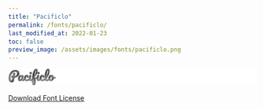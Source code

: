 ```yaml
---
title: "Pacificlo"
permalink: /fonts/pacificlo/
last_modified_at: 2022-01-23
toc: false
preview_image: /assets/images/fonts/pacificlo.png
---
```

![Pacificlo](/assets/images/fonts/pacificlo.png)

[Download Font License](https://github.com/inkstitch/inkstitch/tree/main/fonts/pacificlo/LICENSE)